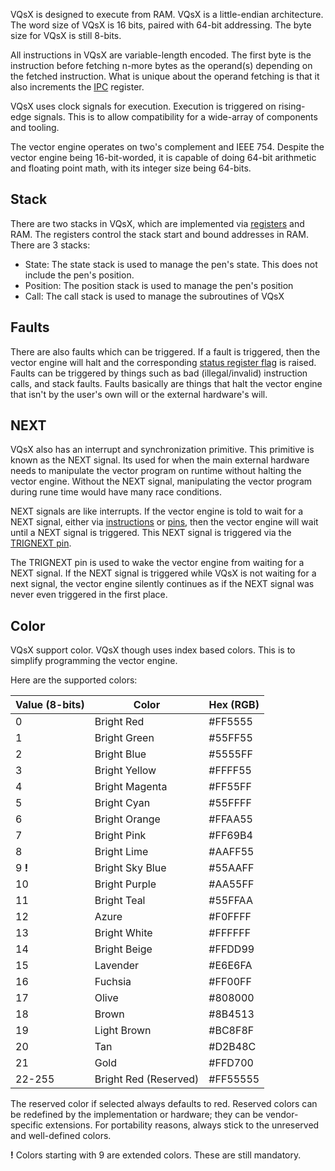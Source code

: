 VQsX is designed to execute from RAM. VQsX is a little-endian architecture. The word size of VQsX is 16 bits, paired with 64-bit addressing. The byte size for VQsX is still 8-bits.

All instructions in VQsX are variable-length encoded. The first byte is the instruction before fetching n-more bytes as the operand(s) depending on the fetched instruction.  What is unique about the operand fetching is that it also increments the [IPC](Registers.md) register.

VQsX uses clock signals for execution. Execution is triggered on rising-edge signals. This is to allow compatibility for a wide-array of components and tooling.

The vector engine operates on two's complement and IEEE 754. Despite the vector engine being 16-bit-worded, it is capable of doing 64-bit arithmetic and floating point math, with its integer size being 64-bits.

## Stack
There are two stacks in VQsX, which are implemented via [registers](Registers.md#Stack%20Registers) and RAM. The registers control the stack start and bound addresses in RAM. There are 3 stacks:
- State: The state stack is used to manage the pen's state. This does not include the pen's position.
- Position: The position stack is used to manage the pen's position
- Call: The call stack is used to manage the subroutines of VQsX

## Faults
There are also faults which can be triggered. If a fault is triggered, then the vector engine will halt and the corresponding [status register flag](Registers.md#Status%20Register) is raised. Faults can be triggered by things such as bad (illegal/invalid) instruction calls, and stack faults. Faults basically are things that halt the vector engine that isn't by the user's own will or the external hardware's will.


## NEXT
VQsX also has an interrupt and synchronization primitive. This primitive is known as the NEXT signal. Its used for when the main external hardware needs to manipulate the vector program on runtime without halting the vector engine. Without the NEXT signal, manipulating the vector program during rune time would have many race conditions.

NEXT signals are like interrupts. If the vector engine is told to wait for a NEXT signal, either via [instructions](Instruction%20Set.md) or [pins](Pins.md), then the vector engine will wait until a NEXT signal is triggered. This NEXT signal is triggered via the [TRIGNEXT pin](Pins.md).

The TRIGNEXT pin is used to wake the vector engine from waiting for a NEXT signal. If the NEXT signal is triggered while VQsX is not waiting for a next signal, the vector engine silently continues as if the NEXT signal was never even triggered in the first place.

## Color
VQsX support color. VQsX though uses index based colors. This is to simplify programming the vector engine.

Here are the supported colors:

| Value (8-bits) | Color                 | Hex (RGB) |
| -------------- | --------------------- | --------- |
| 0              | Bright Red            | \#FF5555  |
| 1              | Bright Green          | \#55FF55  |
| 2              | Bright Blue           | \#5555FF  |
| 3              | Bright Yellow         | \#FFFF55  |
| 4              | Bright Magenta        | \#FF55FF  |
| 5              | Bright Cyan           | \#55FFFF  |
| 6              | Bright Orange         | \#FFAA55  |
| 7              | Bright Pink           | \#FF69B4  |
| 8              | Bright Lime           | \#AAFF55  |
| 9 **!**        | Bright Sky Blue       | \#55AAFF  |
| 10             | Bright Purple         | \#AA55FF  |
| 11             | Bright Teal           | \#55FFAA  |
| 12             | Azure                 | \#F0FFFF  |
| 13             | Bright White          | \#FFFFFF  |
| 14             | Bright Beige          | \#FFDD99  |
| 15             | Lavender              | \#E6E6FA  |
| 16             | Fuchsia               | \#FF00FF  |
| 17             | Olive                 | \#808000  |
| 18             | Brown                 | \#8B4513  |
| 19             | Light Brown           | \#BC8F8F  |
| 20             | Tan                   | \#D2B48C  |
| 21             | Gold                  | \#FFD700  |
| 22-255         | Bright Red (Reserved) | \#FF55555 |
The reserved color if selected always defaults to red. Reserved colors can be redefined by the implementation or hardware; they can be vendor-specific extensions. For portability reasons, always stick to the unreserved and well-defined colors.

**!** Colors starting with 9 are extended colors. These are still mandatory.